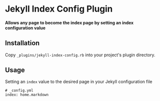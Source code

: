 # Jekyll Index Config Plugin

#### Allows any page to become the index page by setting an index configuration value

## Installation
Copy `_plugins/jekyll-index-config.rb` into your project's plugin directory.

## Usage
Setting an `index` value to the desired page in your Jekyll configuration file

```
# _config.yml
index: home.markdown
```
